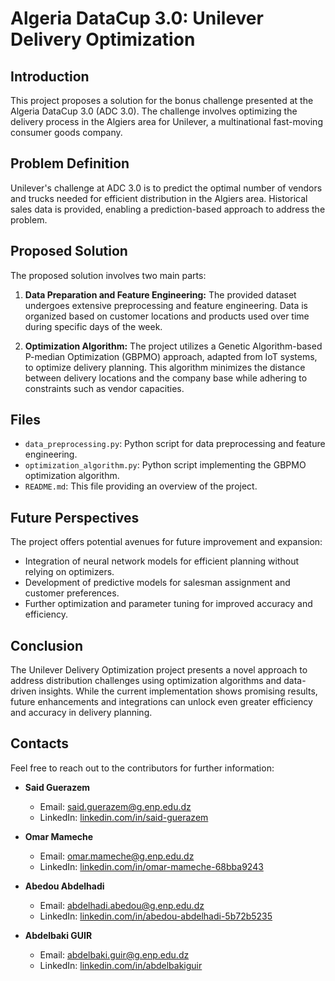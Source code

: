 # Algeria DataCup 3.0: Unilever Delivery Optimization

## Introduction
This project proposes a solution for the bonus challenge presented at the Algeria DataCup 3.0 (ADC 3.0). The challenge involves optimizing the delivery process in the Algiers area for Unilever, a multinational fast-moving consumer goods company.

## Problem Definition
Unilever's challenge at ADC 3.0 is to predict the optimal number of vendors and trucks needed for efficient distribution in the Algiers area. Historical sales data is provided, enabling a prediction-based approach to address the problem.

## Proposed Solution
The proposed solution involves two main parts:

1. **Data Preparation and Feature Engineering:** The provided dataset undergoes extensive preprocessing and feature engineering. Data is organized based on customer locations and products used over time during specific days of the week.

2. **Optimization Algorithm:** The project utilizes a Genetic Algorithm-based P-median Optimization (GBPMO) approach, adapted from IoT systems, to optimize delivery planning. This algorithm minimizes the distance between delivery locations and the company base while adhering to constraints such as vendor capacities.


## Files
- `data_preprocessing.py`: Python script for data preprocessing and feature engineering.
- `optimization_algorithm.py`: Python script implementing the GBPMO optimization algorithm.
- `README.md`: This file providing an overview of the project.

## Future Perspectives
The project offers potential avenues for future improvement and expansion:
- Integration of neural network models for efficient planning without relying on optimizers.
- Development of predictive models for salesman assignment and customer preferences.
- Further optimization and parameter tuning for improved accuracy and efficiency.

## Conclusion
The Unilever Delivery Optimization project presents a novel approach to address distribution challenges using optimization algorithms and data-driven insights. While the current implementation shows promising results, future enhancements and integrations can unlock even greater efficiency and accuracy in delivery planning.

## Contacts
Feel free to reach out to the contributors for further information:
- **Said Guerazem**
  - Email: said.guerazem@g.enp.edu.dz
  - LinkedIn: [linkedin.com/in/said-guerazem](https://www.linkedin.com/in/said-guerazem)
  
- **Omar Mameche**
  - Email: omar.mameche@g.enp.edu.dz
  - LinkedIn: [linkedin.com/in/omar-mameche-68bba9243](https://www.linkedin.com/in/omar-mameche-68bba9243)
  
- **Abedou Abdelhadi**
  - Email: abdelhadi.abedou@g.enp.edu.dz
  - LinkedIn: [linkedin.com/in/abedou-abdelhadi-5b72b5235](https://www.linkedin.com/in/abedou-abdelhadi-5b72b5235)
  
- **Abdelbaki GUIR**
  - Email: abdelbaki.guir@g.enp.edu.dz
  - LinkedIn: [linkedin.com/in/abdelbakiguir](https://www.linkedin.com/in/abdelbakiguir)
